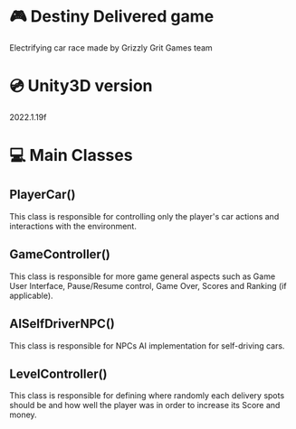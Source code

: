 # :video_game: Destiny Delivered game
Electrifying car race made by Grizzly Grit Games team

# :cd: Unity3D version 
2022.1.19f

# :computer: Main Classes
## PlayerCar()
<dl>
<dt> This class is responsible for controlling only the player's car actions and interactions with the environment. </dt>
</dl>

## GameController()
<dl>
<dt> This class is responsible for more game general aspects such as Game User Interface, Pause/Resume control, Game Over, Scores and Ranking (if applicable). </dt>
</dl>

## AISelfDriverNPC()
<dl>
<dt> This class is responsible for NPCs AI implementation for self-driving cars. </dt>
</dl>

## LevelController()
<dl>
<dt> This class is responsible for defining where randomly each delivery spots should be and how well the player was in order to increase its Score and money. </dt>
</dl>
